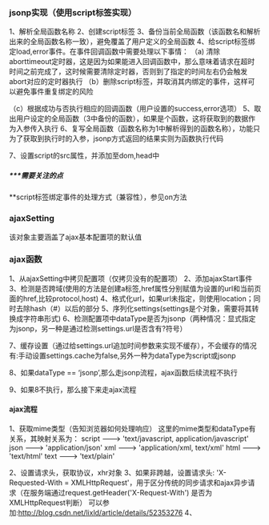 ### jsonp实现（使用script标签实现）

1、解析全局函数名称
2、创建script标签
3、备份当前全局函数（该函数名和解析出来的全局函数名称一致），避免覆盖了用户定义的全局函数
4、给script标签绑定load,error事件。在事件回调函数中需要处理以下事情：
（a) 清除aborttimeout定时器，这是因为如果能进入回调函数中，那么意味着请求在超时时间之前完成了，这时候需要清除定时器，否则到了指定的时间左右仍会触发abort对应的定时器执行
（b）删除script标签，并取消其内绑定的事件，这样可以避免事件重复绑定的风险

（c）根据成功与否执行相应的回调函数（用户设置的success,error选项）
5、取出用户设定的全局函数（3中备份的函数），如果是个函数，这将获取到的数据作为入参传入执行
6、复写全局函数（函数名称为1中解析得到的函数名称），功能只为了获取到执行时的入参，jsonp方式返回的结果实则为函数执行代码

7、设置script的src属性，并添加至dom,head中

##### ***需要关注的点

**script标签绑定事件的处理方式（兼容性），参见on方法


### ajaxSetting
该对象主要涵盖了ajax基本配置项的默认值


### ajax函数

1、从ajaxSetting中拷贝配置项（仅拷贝没有的配置项）
2、添加ajaxStart事件
3、检测是否跨域(使用的方法是创建a标签,href属性分别赋值为设置的url和当前页面的href,比较protocol,host)
4、格式化url，如果url未指定，则使用location；同时去除hash（#）以后的部分
5、序列化settings(settings是个对象，需要将其转换成字符串形式)
6、检测配置项中dataType是否为jsonp（两种情况：显式指定为jsonp，另一种是通过检测settings.url是否含有?符号）

7、缓存设置（通过给settings.url追加时间参数来实现不缓存），不会缓存的情况有:手动设置settings.cache为false,另外一种为dataType为script或jsonp

8、如果dataType == ‘jsonp’,那么走jsonp流程，ajax函数后续流程不执行

9、如果8不执行，那么接下来走ajax流程

#### ajax流程

1、获取mime类型（告知浏览器如何处理响应）
这里的mime类型和dataType有关系，其映射关系为：
script ---> 'text/javascript, application/javascript'
json ---> 'application/json'
xml ---> 'application/xml, text/xml'
html ---> 'text/html'
text ---> 'text/plain'

2、设置请求头，获取协议，xhr对象
3、如果非跨越，设置请求头: 'X-Requested-With = XMLHttpRequest'，用于区分传统的同步请求和ajax异步请求（在服务端通过request.getHeader('X-Request-With') 是否为XMLHttpRequest判断）
可以参加:http://blog.csdn.net/lixld/article/details/52353276
4、
